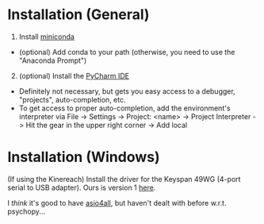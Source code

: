 # Installation (General)

1. Install [miniconda](https://conda.io/miniconda.html)
  - (optional) Add conda to your path (otherwise, you need to use the "Anaconda Prompt")
2. (optional) Install the [PyCharm IDE](https://www.jetbrains.com/pycharm/download/)
  - Definitely not necessary, but gets you easy access to a debugger, "projects", auto-completion, etc.
  - To get access to proper auto-completion, add the environment's interpreter via File -> Settings -> Project: <name\> -> Project Interpreter -> Hit the gear in the upper right corner -> Add local
 
 # Installation (Windows)
 (If using the Kinereach) Install the driver for the Keyspan 49WG (4-port serial to USB adapter). Ours is version 1 [here](https://www.tripplite.com/shared/software/Driver/Keyspan-Driver-for-USA-49WG-v1-%20v3.8.1-Windows-XP-and-later.zip).

I *think* it's good to have [asio4all](http://www.asio4all.de/), but haven't dealt with before w.r.t. psychopy...

